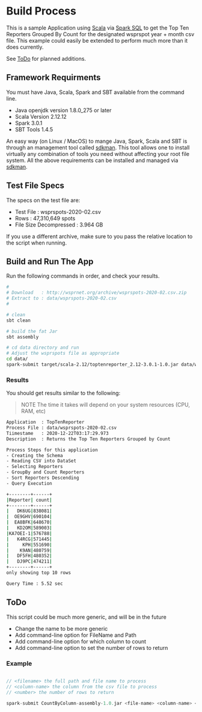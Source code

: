 # Build Process

This is a sample Application using [Scala][] via [Spark SQL][]
to get the Top Ten Reporters Grouped By Count for the designated
wsprspot year + month csv file. This example could easily be extended
to perform much more than it does currently.

See [ToDo](#todo) for planned additions.

## Framework Requirments

You must have Java, Scala, Spark and SBT available from the command line.

- Java openjdk version 1.8.0_275 or later
- Scala Version 2.12.12
- Spark 3.0.1
- SBT Tools 1.4.5

An easy way (on Linux / MacOS) to mange Java, Spark, Scala and SBT is
through an management tool called [sdkman][]. This tool allows
one to install virtually any combination of tools you need without
affecting your root file system. All the above requirements
can be installed and managed via [sdkman][].

## Test File Specs

The specs on the test file are:

- Test File : wsprspots-2020-02.csv
- Rows : 47,310,649 spots
- File Size Decompressed : 3.964 GB

If you use a different archive, make sure to you pass
the relative location to the script when running.

## Build and Run The App

Run the following commands in order, and check your results.

```bash
#
# Download   : http://wsprnet.org/archive/wsprspots-2020-02.csv.zip
# Extract to : data/wsprspots-2020-02.csv
# 

# clean
sbt clean

# build the fat Jar
sbt assembly

# cd data directory and run
# Adjust the wsprspots file as appropriate
cd data/
spark-submit target/scala-2.12/toptenreporter_2.12-3.0.1-1.0.jar data/wsprspots-2020-02.csv
```

### Results

You should get results similar to the following:

>NOTE The time it takes will depend on your system resources (CPU, RAM, etc)

```bash
Application  : TopTenReporter
Process File : data/wsprspots-2020-02.csv
Tiimestame   : 2020-12-22T03:17:29.973
Description  : Returns the Top Ten Reporters Grouped by Count

Process Steps for this application
- Creating the Schema
- Reading CSV into DataSet
- Selecting Reporters
- GroupBy and Count Reporters
- Sort Reporters Descending
- Query Execution

+--------+------+
|Reporter| count|
+--------+------+
|   DK6UG|838081|
|  OE9GHV|690104|
|  EA8BFK|648670|
|   KD2OM|589003|
|KA7OEI-1|576788|
|   K4RCG|571445|
|     KPH|551690|
|    K9AN|480759|
|   DF5FH|480352|
|   DJ9PC|474211|
+--------+------+
only showing top 10 rows

Query Time : 5.52 sec
```

## ToDo

This script could be much more generic, and will be in the future

- Change the name to be more generic
- Add command-line option for FileName and Path
- Add command-line option for which column to count
- Add command-line option to set the number of rows to return

### Example
```scala

// <filename> the full path and file name to process
// <column-name> the column from the csv file to process
// <number> the number of rows to return

spark-submit CountByColumn-assembly-1.0.jar <file-name> <column-name> <number>

```

[wpsrspots-2020-02.csv.zip]: http://wsprnet.org/archive/wsprspots-2020-02.csv.zip
[sdkman]: https://sdkman.io/
[Spark SQL]: https://spark.apache.org/docs/latest/sql-programming-guide.html
[Scala]: https://scala-lang.org/